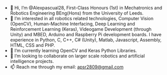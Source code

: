 - 👋 Hi, I’m @Alexpascual28, First-Class Honours (1st) in Mechatronics and Robotics Engineering BEng(Hons) from the University of Leeds.
- 👀 I’m interested in all robotics related technologies, Computer Vision (OpenCV), Human-Machine Interfacing, Deep Learning and Reinforcement Learning (Keras), Videogame Development (through Unity) and MBED, Arduino and Raspberry Pi development boards.
  I have experience in Python, C, C++, C# (Unity), Matlab, Javascript, Assembly, HTML, CSS and PHP.
- 🌱 I’m currently learning OpenCV and Keras Python Libraries.
- 💞️ I’m looking to collaborate on larger scale robotics and artificial intelligence projects.
- 📫 Reach me through my email: apsr2809@gmail.com

<!---
Alexpascual28/Alexpascual28 is a ✨ special ✨ repository because its `README.md` (this file) appears on your GitHub profile.
You can click the Preview link to take a look at your changes.
--->
